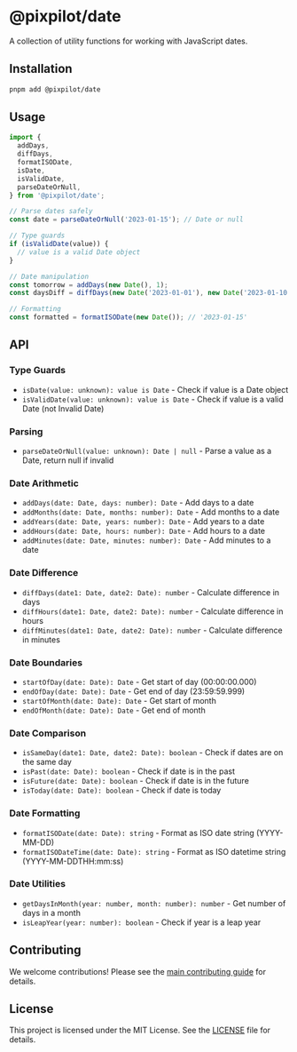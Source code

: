 # @pixpilot/date

A collection of utility functions for working with JavaScript dates.

## Installation

```bash
pnpm add @pixpilot/date
```

## Usage

```typescript
import {
  addDays,
  diffDays,
  formatISODate,
  isDate,
  isValidDate,
  parseDateOrNull,
} from '@pixpilot/date';

// Parse dates safely
const date = parseDateOrNull('2023-01-15'); // Date or null

// Type guards
if (isValidDate(value)) {
  // value is a valid Date object
}

// Date manipulation
const tomorrow = addDays(new Date(), 1);
const daysDiff = diffDays(new Date('2023-01-01'), new Date('2023-01-10')); // 9

// Formatting
const formatted = formatISODate(new Date()); // '2023-01-15'
```

## API

### Type Guards

- `isDate(value: unknown): value is Date` - Check if value is a Date object
- `isValidDate(value: unknown): value is Date` - Check if value is a valid Date (not Invalid Date)

### Parsing

- `parseDateOrNull(value: unknown): Date | null` - Parse a value as a Date, return null if invalid

### Date Arithmetic

- `addDays(date: Date, days: number): Date` - Add days to a date
- `addMonths(date: Date, months: number): Date` - Add months to a date
- `addYears(date: Date, years: number): Date` - Add years to a date
- `addHours(date: Date, hours: number): Date` - Add hours to a date
- `addMinutes(date: Date, minutes: number): Date` - Add minutes to a date

### Date Difference

- `diffDays(date1: Date, date2: Date): number` - Calculate difference in days
- `diffHours(date1: Date, date2: Date): number` - Calculate difference in hours
- `diffMinutes(date1: Date, date2: Date): number` - Calculate difference in minutes

### Date Boundaries

- `startOfDay(date: Date): Date` - Get start of day (00:00:00.000)
- `endOfDay(date: Date): Date` - Get end of day (23:59:59.999)
- `startOfMonth(date: Date): Date` - Get start of month
- `endOfMonth(date: Date): Date` - Get end of month

### Date Comparison

- `isSameDay(date1: Date, date2: Date): boolean` - Check if dates are on the same day
- `isPast(date: Date): boolean` - Check if date is in the past
- `isFuture(date: Date): boolean` - Check if date is in the future
- `isToday(date: Date): boolean` - Check if date is today

### Date Formatting

- `formatISODate(date: Date): string` - Format as ISO date string (YYYY-MM-DD)
- `formatISODateTime(date: Date): string` - Format as ISO datetime string (YYYY-MM-DDTHH:mm:ss)

### Date Utilities

- `getDaysInMonth(year: number, month: number): number` - Get number of days in a month
- `isLeapYear(year: number): boolean` - Check if year is a leap year

## Contributing

We welcome contributions! Please see the [main contributing guide](../../CONTRIBUTING.md) for details.

## License

This project is licensed under the MIT License. See the [LICENSE](../../LICENSE) file for details.

